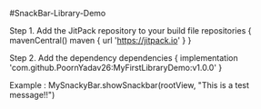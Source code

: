 #SnackBar-Library-Demo

Step 1. Add the JitPack repository to your build file
repositories {
			mavenCentral()
			maven { url 'https://jitpack.io' }
		}

Step 2. Add the dependency
  dependencies {
	        implementation 'com.github.PoornYadav26:MyFirstLibraryDemo:v1.0.0'
	}

 Example :
 MySnackyBar.showSnackbar(rootView, "This is a test message!!")
